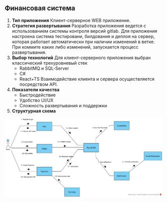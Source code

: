 ## Финансовая система

1. **Тип приложения**
    Клиент-серверное WEB приложение.
2. **Стратегия развертывания**
    Разработка приложения ведется с использованием системы контроля версий gitlab.
    Для приложения настроена система тестировани, билдования и деплоя на сервер, которая работает автоматически при наличии изменений в ветке. 
    При коммите каких либо изменений, запускается процесс развертывания.
3. **Выбор технологий**
    Для клиент-серверного приложения выбран классический трехуровневый стек
    - RabbitMQ и SQL-Server
    - C#
    - React+TS
    Взаимодействие клиента и сервера осуществляется посредством API.
4. **Показатели качества**
    - Быстродействие
    - Удобство UI/UX
    - Сложность развертывания и поддержки
5. **Структурная схема**
<img src="../screenshots/scheme.jpg">